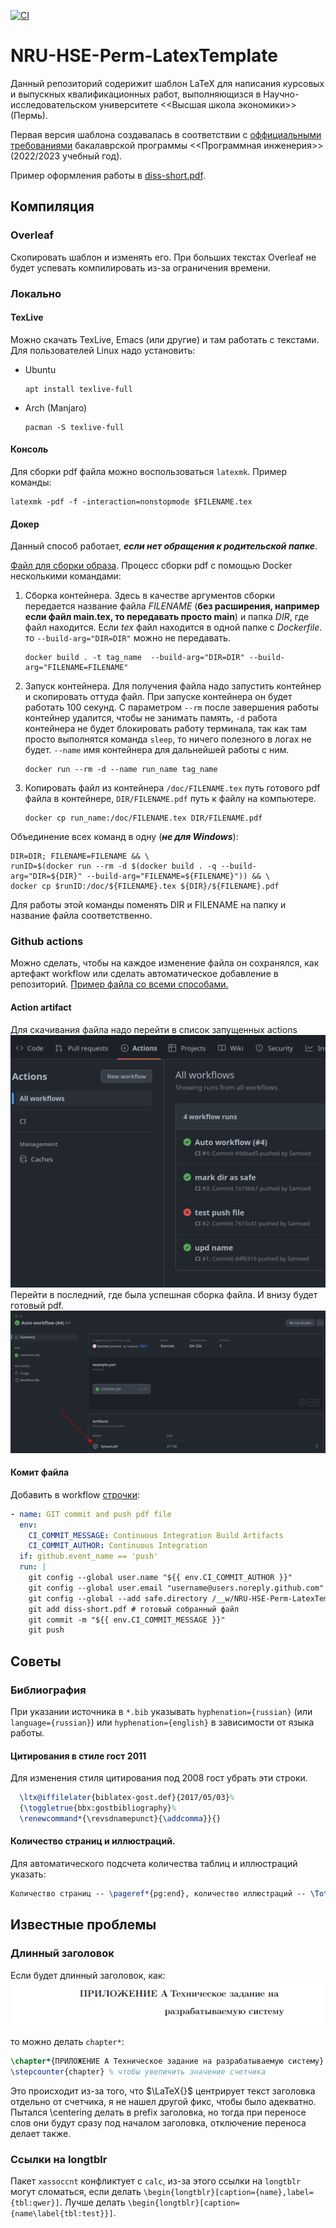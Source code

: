 [![CI](https://github.com/Samoed/NRU-HSE-Perm-LatexTemplate/actions/workflows/example.yml/badge.svg)](https://github.com/Samoed/NRU-HSE-Perm-LatexTemplate/actions/workflows/example.yml)
# NRU-HSE-Perm-LatexTemplate
Данный репозиторий содерижит шаблон LaTeX для написания курсовых и выпускных квалификационных работ, выполняющизся в Научно-исследовательском университете <<Высшая школа экономики>> (Пермь).

Первая версия шаблона создавалась в соответствии с [оффициальными требованиями](https://perm.hse.ru/ba/se/internships) бакалаврской программы <<Программная инженерия>> (2022/2023 учебный год).

Пример оформления работы в [diss-short.pdf](https://github.com/Samoed/NRU-HSE-Perm-LatexTemplate/blob/master/diss-short.pdf).
## Компиляция
### Overleaf
Скопировать шаблон и изменять его. При больших текстах Overleaf не будет успевать компилировать из-за ограничения времени.
### Локально
#### TexLive
Можно скачать TexLive, Emacs (или другие) и там работать с текстами. Для пользователей Linux надо установить:
- Ubuntu
  ```shell
  apt install texlive-full
  ```
- Arch (Manjaro)
  ```shell
  pacman -S texlive-full
  ```
#### Консоль
Для сборки pdf файла можно воспользоваться `latexmk`. Пример команды:

``` shell
latexmk -pdf -f -interaction=nonstopmode $FILENAME.tex
```

#### Докер
Данный способ работает, **_если нет обращения к родительской папке_**.

[Файл для сборки образа](./Dockerfile). Процесс сборки pdf с помощью Docker несколькими командами:
1. Сборка контейнера. 
   Здесь в качестве аргументов сборки передается название файла _FILENAME_ (**без расширения, например если файл main.tex, то передавать просто main**) и папка _DIR_, где файл находится. Если _tex_ файл находится в одной папке с _Dockerfile_. то `--build-arg="DIR=DIR"` можно не передавать. 
   ``` shell
   docker build . -t tag_name  --build-arg="DIR=DIR" --build-arg="FILENAME=FILENAME"
   ```
2. Запуск контейнера.
   Для получения файла надо запустить контейнер и скопировать оттуда файл. При запуске контейнера он будет работать 100 секунд. С параметром `--rm` после завершения работы контейнер удалится, чтобы не занимать память, `-d` работа контейнера не будет блокировать работу терминала, так как там просто выполнятся команда `sleep`, то ничего полезного в логах не будет. `--name` имя контейнера для дальнейшей работы с ним.
   ```shell
   docker run --rm -d --name run_name tag_name
   ```
 3. Копировать файл из контейнера
    `/doc/FILENAME.tex` путь готового pdf файла в контейнере, `DIR/FILENAME.pdf` путь к файлу на компьютере.
    ```shell
    docker cp run_name:/doc/FILENAME.tex DIR/FILENAME.pdf
    ```
Объединение всех команд в одну (**_не для Windows_**):
``` shell
DIR=DIR; FILENAME=FILENAME && \
runID=$(docker run --rm -d $(docker build . -q --build-arg="DIR=${DIR}" --build-arg="FILENAME=${FILENAME}")) && \
docker cp $runID:/doc/${FILENAME}.tex ${DIR}/${FILENAME}.pdf
```
Для работы этой команды поменять DIR и FILENAME на папку и название файла соответственно. 
### Github actions
Можно сделать, чтобы на каждое изменение файла он сохранялся, как артефакт workflow или сделать автоматическое добавление в репозиторий. [Пример файла со всеми способами.](./.github/workflows/example.yml "github workflow")
#### Action artifact
Для скачивания файла надо перейти в список запущенных actions
![список workflow](./img/select_workflow.png)
Перейти в последний, где была успешная сборка файла. И внизу будет готовый pdf.
![место артефакта](./img/workflow_artifact.png)
#### Комит файла
Добавить в workflow [строчки](./.github/workflows/example.yml#L42-L53):

```yaml
- name: GIT commit and push pdf file
  env: 
    CI_COMMIT_MESSAGE: Continuous Integration Build Artifacts
    CI_COMMIT_AUTHOR: Continuous Integration
  if: github.event_name == 'push'
  run: |
    git config --global user.name "${{ env.CI_COMMIT_AUTHOR }}"
    git config --global user.email "username@users.noreply.github.com" # почта с которой будет автор комита
    git config --global --add safe.directory /__w/NRU-HSE-Perm-LatexTemplate/NRU-HSE-Perm-LatexTemplate # Поменять
    git add diss-short.pdf # готовый собранный файл
    git commit -m "${{ env.CI_COMMIT_MESSAGE }}"
    git push
```
## Советы
### Библиография
При указании источника в `*.bib` указывать `hyphenation={russian}` (или `language={russian}`) или `hyphenation={english}` в зависимости от языка работы.
#### Цитирования в стиле гост 2011
Для изменения стиля цитирования под 2008 гост убрать эти строки.
``` tex
  \ltx@iffilelater{biblatex-gost.def}{2017/05/03}%
  {\toggletrue{bbx:gostbibliography}%
  \renewcommand*{\revsdnamepunct}{\addcomma}}{}
```
#### Количество страниц и иллюстраций.
Для автоматического подсчета количества таблиц и иллюстраций указать:

``` tex
Количество страниц -- \pageref*{pg:end}, количество иллюстраций -- \TotalValue{totalfigures}, количетсво таблиц -- \TotalValue{totaltables}.
```

## Известные проблемы
### Длинный заголовок
Если будет длинный заголовок, как:
![](img/problem_heading.png)

то можно делать `chapter*`:
``` tex
\chapter*{ПРИЛОЖЕНИЕ А Техническое задание на разрабатываемую систему}
\stepcounter{chapter} % чтобы увеличить значение счетчика
```
Это происходит из-за того, что $\LaTeX{}$ центрирует текст заголовка отдельно от счетчика, я не нашел другой фикс, чтобы было адекватно. Пытался \centering делать в prefix заголовка, но тогда при переносе слов они будут сразу под началом заголовка, отключение переноса делает также.
### Ссылки на longtblr
Пакет `xassoccnt` конфликтует с `calc`, из-за этого ссылки на `longtblr` могут сломаться, если делать `\begin{longtblr}[caption={name},label={tbl:qwer}]`. Лучше делать `\begin{longtblr}[caption={name\label{tbl:test}}]`.
